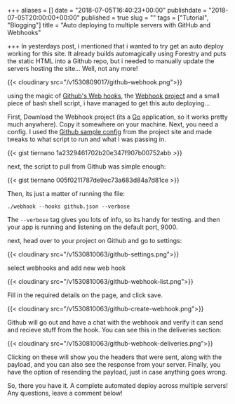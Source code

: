 +++
aliases = []
date = "2018-07-05T16:40:23+00:00"
publishdate = "2018-07-05T20:00:00+00:00"
published = true
slug = ""
tags = ["Tutorial", "Blogging"]
title = "Auto deploying to multiple servers with GitHub and Webhooks"

+++
In yesterdays post, i mentioned that i wanted to try get an auto deploy working for this site. It already builds automagically using Forestry and puts the static HTML into a Github repo, but i needed to manually update the servers hosting the site... Well, not any more!

{{< cloudinary src="/v1530809017/github-webhook.png">}}

using the magic of [Github's Web hooks](https://developer.github.com/webhooks/), the [Webhook project](https://github.com/adnanh/webhook) and a small piece of bash shell script, i have managed to get this auto deploying...

First, Download the Webhook project (its a [Go](https://golang.org/) application, so it works pretty much anywhere). Copy it somewhere on your machine. Next, you need a config. I used the [Github sample config](https://github.com/adnanh/webhook/blob/master/docs/Hook-Examples.md) from the project site and made tweaks to what script to run and what i was passing in.

{{< gist tiernano 1a2329461702b20e347f907b00752abb >}}

next, the script to pull from Github was simple enough:

{{< gist tiernano 005f0211787de9ec73a683d84a7d81ce >}}

Then, its just a matter of running the file:

`./webhook --hooks github.json --verbose`

The `--verbose` tag gives you lots of info, so its handy for testing. and then your app is running and listening on the default port, 9000.

next, head over to your project on Github and go to settings:

{{< cloudinary src="/v1530810063/github-settings.png">}}

select webhooks and add new web hook

{{< cloudinary src="/v1530810063/github-webhook-list.png">}}

Fill in the required details on the page, and click save.

{{< cloudinary src="/v1530810063/github-create-webhook.png">}}

Github will go out and have a chat with the webhook and verify it can send and recieve stuff from the hook. You can see this in the deliveries section:

{{< cloudinary src="/v1530810063/github-webhook-deliveries.png">}}

Clicking on these will show you the headers that were sent, along with the payload, and you can also see the response from your server. Finally, you have the option of resending the payload, just in case anything goes wrong.

So, there you have it. A complete automated deploy across multiple servers! Any questions, leave a comment below! 
